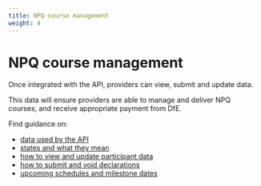 ```yaml
---
title: NPQ course management
weight: 4
---
```


# NPQ course management

Once integrated with the API, providers can view, submit and update data. 

This data will ensure providers are able to manage and deliver NPQ courses, and receive appropriate payment from DfE.

Find guidance on: 

* [data used by the API](/api-reference/npq/defintions-and-states)
* [states and what they mean](/api-reference/npq/defintions-and-states/#data-states-and-what-they-mean)
* [how to view and update participant data](/api-reference/npq/guidance/#view-and-update-participant-data)
* [how to submit and void declarations](/api-reference/npq/guidance/#submit-view-and-void-declarations)
* [upcoming schedules and milestone dates](/api-reference/npq/schedules-and-milestone-dates)